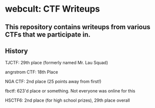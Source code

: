 # webcult: CTF Writeups

## This repository contains writeups from various CTFs that we participate in.


## History
TJCTF: 29th place (formerly named Mr. Lau Squad)

angrstrom CTF: 18th Place

NGA CTF: 2nd place (25 points away from first!)

fbctf: 623'd place or something. Not everyone was online for this

HSCTF6: 2nd place (for high school prizes), 29th place overall
